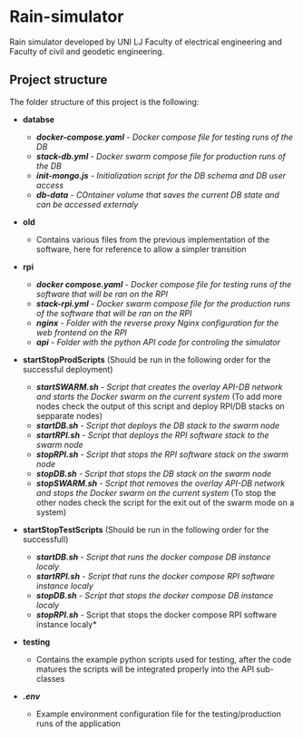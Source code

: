 # Rain-simulator

Rain simulator developed by UNI LJ Faculty of electrical engineering and Faculty of civil and geodetic engineering.

## Project structure

The folder structure of this project is the following:

- **databse** 
    - ***docker-compose.yaml*** - *Docker compose file for testing runs of the DB*
    - ***stack-db.yml*** - *Docker swarm compose file for production runs of the DB*
    - ***init-mongo.js*** - *Initialization script for the DB schema and DB user access*
    - ***db-data*** - *COntainer volume that saves the current DB state and can be accessed externaly*

- **old**
    - Contains various files from the previous implementation of the software, here for reference to allow a simpler transition

- **rpi**
    - ***docker compose.yaml*** - *Docker compose file for testing runs of the software that will be ran on the RPI*
    - ***stack-rpi.yml*** - *Docker swarm compose file for the production runs of the software that will be ran on the RPI*
    - ***nginx*** - *Folder with the reverse proxy Nginx configuration for the web frontend on the RPI*
    - ***api*** - *Folder with the python API code for controling the simulator*

- **startStopProdScripts** (Should be run in the following order for the successful deployment)
    - ***startSWARM.sh*** - *Script that creates the overlay API-DB network and starts the Docker swarm on the current system* (To add more nodes check the output of this script and deploy RPI/DB stacks on sepparate nodes)
    - ***startDB.sh*** - *Script that deploys the DB stack to the swarm node*
    - ***startRPI.sh*** - *Script that deploys the RPI software stack to the swarm node*
    - ***stopRPI.sh*** - *Script that stops the RPI software stack on the swarm node*
    - ***stopDB.sh*** - *Script that stops the DB stack on the swarm node*
    - ***stopSWARM.sh*** - *Script that removes the overlay API-DB network and stops the Docker swarm on the current system* (To stop the other nodes check the script for the exit out of the swarm mode on a system)

- **startStopTestScripts** (Should be run in the following order for the successfull)
    - ***startDB.sh*** - *Script that runs the docker compose DB instance localy*
    - ***startRPI.sh*** - *Script that runs the docker compose RPI software instance localy*
    - ***stopDB.sh*** - *Script that stops the docker compose DB instance localy*
    - ***stopRPI.sh*** - Script that stops the docker compose RPI software instance localy*

- **testing**
    - Contains the example python scripts used for testing, after the code matures the scripts will be integrated properly into the API sub-classes

- ***.env***
    - Example environment configuration file for the testing/production runs of the application